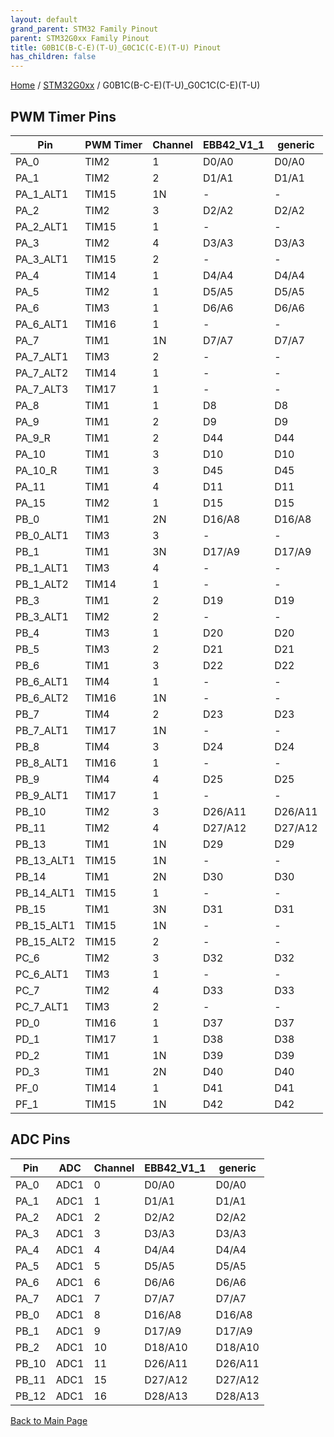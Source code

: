```yaml
---
layout: default
grand_parent: STM32 Family Pinout
parent: STM32G0xx Family Pinout
title: G0B1C(B-C-E)(T-U)_G0C1C(C-E)(T-U) Pinout
has_children: false
---
```


[Home](../../index) / [STM32G0xx](../index) / G0B1C(B-C-E)(T-U)_G0C1C(C-E)(T-U)

## PWM Timer Pins

| Pin | PWM Timer | Channel | EBB42_V1_1 | generic |
| --- | --- | --- | --- | --- |
| PA_0 | TIM2 | 1 | D0/A0 | D0/A0 |
| PA_1 | TIM2 | 2 | D1/A1 | D1/A1 |
| PA_1_ALT1 | TIM15 | 1N | - | - |
| PA_2 | TIM2 | 3 | D2/A2 | D2/A2 |
| PA_2_ALT1 | TIM15 | 1 | - | - |
| PA_3 | TIM2 | 4 | D3/A3 | D3/A3 |
| PA_3_ALT1 | TIM15 | 2 | - | - |
| PA_4 | TIM14 | 1 | D4/A4 | D4/A4 |
| PA_5 | TIM2 | 1 | D5/A5 | D5/A5 |
| PA_6 | TIM3 | 1 | D6/A6 | D6/A6 |
| PA_6_ALT1 | TIM16 | 1 | - | - |
| PA_7 | TIM1 | 1N | D7/A7 | D7/A7 |
| PA_7_ALT1 | TIM3 | 2 | - | - |
| PA_7_ALT2 | TIM14 | 1 | - | - |
| PA_7_ALT3 | TIM17 | 1 | - | - |
| PA_8 | TIM1 | 1 | D8 | D8 |
| PA_9 | TIM1 | 2 | D9 | D9 |
| PA_9_R | TIM1 | 2 | D44 | D44 |
| PA_10 | TIM1 | 3 | D10 | D10 |
| PA_10_R | TIM1 | 3 | D45 | D45 |
| PA_11 | TIM1 | 4 | D11 | D11 |
| PA_15 | TIM2 | 1 | D15 | D15 |
| PB_0 | TIM1 | 2N | D16/A8 | D16/A8 |
| PB_0_ALT1 | TIM3 | 3 | - | - |
| PB_1 | TIM1 | 3N | D17/A9 | D17/A9 |
| PB_1_ALT1 | TIM3 | 4 | - | - |
| PB_1_ALT2 | TIM14 | 1 | - | - |
| PB_3 | TIM1 | 2 | D19 | D19 |
| PB_3_ALT1 | TIM2 | 2 | - | - |
| PB_4 | TIM3 | 1 | D20 | D20 |
| PB_5 | TIM3 | 2 | D21 | D21 |
| PB_6 | TIM1 | 3 | D22 | D22 |
| PB_6_ALT1 | TIM4 | 1 | - | - |
| PB_6_ALT2 | TIM16 | 1N | - | - |
| PB_7 | TIM4 | 2 | D23 | D23 |
| PB_7_ALT1 | TIM17 | 1N | - | - |
| PB_8 | TIM4 | 3 | D24 | D24 |
| PB_8_ALT1 | TIM16 | 1 | - | - |
| PB_9 | TIM4 | 4 | D25 | D25 |
| PB_9_ALT1 | TIM17 | 1 | - | - |
| PB_10 | TIM2 | 3 | D26/A11 | D26/A11 |
| PB_11 | TIM2 | 4 | D27/A12 | D27/A12 |
| PB_13 | TIM1 | 1N | D29 | D29 |
| PB_13_ALT1 | TIM15 | 1N | - | - |
| PB_14 | TIM1 | 2N | D30 | D30 |
| PB_14_ALT1 | TIM15 | 1 | - | - |
| PB_15 | TIM1 | 3N | D31 | D31 |
| PB_15_ALT1 | TIM15 | 1N | - | - |
| PB_15_ALT2 | TIM15 | 2 | - | - |
| PC_6 | TIM2 | 3 | D32 | D32 |
| PC_6_ALT1 | TIM3 | 1 | - | - |
| PC_7 | TIM2 | 4 | D33 | D33 |
| PC_7_ALT1 | TIM3 | 2 | - | - |
| PD_0 | TIM16 | 1 | D37 | D37 |
| PD_1 | TIM17 | 1 | D38 | D38 |
| PD_2 | TIM1 | 1N | D39 | D39 |
| PD_3 | TIM1 | 2N | D40 | D40 |
| PF_0 | TIM14 | 1 | D41 | D41 |
| PF_1 | TIM15 | 1N | D42 | D42 |


## ADC Pins

| Pin | ADC | Channel | EBB42_V1_1 | generic |
| --- | --- | --- | --- | --- |
| PA_0 | ADC1 | 0 | D0/A0 | D0/A0 |
| PA_1 | ADC1 | 1 | D1/A1 | D1/A1 |
| PA_2 | ADC1 | 2 | D2/A2 | D2/A2 |
| PA_3 | ADC1 | 3 | D3/A3 | D3/A3 |
| PA_4 | ADC1 | 4 | D4/A4 | D4/A4 |
| PA_5 | ADC1 | 5 | D5/A5 | D5/A5 |
| PA_6 | ADC1 | 6 | D6/A6 | D6/A6 |
| PA_7 | ADC1 | 7 | D7/A7 | D7/A7 |
| PB_0 | ADC1 | 8 | D16/A8 | D16/A8 |
| PB_1 | ADC1 | 9 | D17/A9 | D17/A9 |
| PB_2 | ADC1 | 10 | D18/A10 | D18/A10 |
| PB_10 | ADC1 | 11 | D26/A11 | D26/A11 |
| PB_11 | ADC1 | 15 | D27/A12 | D27/A12 |
| PB_12 | ADC1 | 16 | D28/A13 | D28/A13 |


[Back to Main Page](../../index)